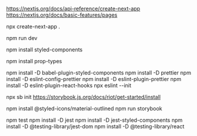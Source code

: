 https://nextjs.org/docs/api-reference/create-next-app
https://nextjs.org/docs/basic-features/pages

npx create-next-app .

npm run dev

npm install styled-components

npm install prop-types

npm install -D babel-plugin-styled-components
npm install -D prettier
npm install -D eslint-config-prettier
npm install -D eslint-plugin-prettier
npm install -D eslint-plugin-react-hooks
npx eslint --init

npx sb init
https://storybook.js.org/docs/riot/get-started/install

npm install @styled-icons/material-outlined
npm run storybook


npm test
npm install -D jest
npm install -D jest-styled-components
npm install -D @testing-library/jest-dom
npm install -D @testing-library/react